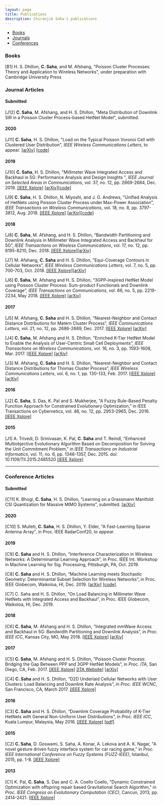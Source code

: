 ```yaml
---
layout: page
title: Publications
description: Chiranjib Saha's publications
---
```

<!--
<div class="navbar">
    <div class="navbar-inner">
        <ul class="nav">
            <li><a href="#book">book</a></li>
            <li><a href="#articles">articles</a></li>
            <li><a href="#editorials">editorials</a></li>
            <li><a href="#letters">letters</a></li>
            <li><a href="#chapters">chapters</a></li>
            <li><a href="#techreports">tech reports</a></li>
            <li><a href="#thesis">dissertation</a></li>
        </ul>
    </div>
</div>
-->
<div class="navbar">
    <div class="navbar-inner">
        <ul class="nav">
            <li><a href="#book">Books</a></li>
            <li><a href="#journal">Journals</a></li>
            <li><a href="#conf">Conferences</a></li>
       </ul>
    </div>
</div>

### <a name = "book"></a> Books

[B1] H. S. Dhillon, **C. Saha**, and M. Afshang, "Poisson Cluster Processes: Theory and Application to Wireless Networks", under preparation with Cambridge University Press


### <a name="journal"></a>Journal Articles

#### Submitted
[J12] **C. Saha**, M. Afshang, and H. S. Dhillon, "Meta Distribution of Downlink SIR in a Poisson Cluster Process-based HetNet Model", submitted.



#### 2020

[J11] **C. Saha**, H. S. Dhillon, "Load on the Typical Poisson Voronoi Cell with
Clustered User Distribution", *IEEE Wireless Communications Letters*, to appear. [[arXiv]](https://arxiv.org/abs/2004.10053) [[code]](https://github.com/stochastic-geometry/LoadDistributionPCP) 

#### 2019

[J10] **C. Saha**, H. S. Dhillon, "Millimeter Wave Integrated Access and Backhaul in 5G: Performance Analysis and Design Insights
", *IEEE Journal on Selected Areas in Communications*,  vol. 37, no. 12, pp. 2669-2684, Dec. 2019. [[IEEE Xplore]](https://doi.org/10.1109/JSAC.2019.2947997) [[arXiv]](https://arxiv.org/abs/1902.06300)[[code]](https://github.com/stochastic-geometry/Load-balancing-5G-mmwave)


[J9] **C. Saha**, H. S. Dhillon, N. Miyoshi, and J. G. Andrews, 
"Unified Analysis of HetNets using Poisson Cluster Process under Max-Power Association", *IEEE Transactions on Wireless Communications*,   vol. 18, no. 8, pp. 3797-3812, Aug. 2019.  [[IEEE Xplore]](https://doi.org/10.1109/TWC.2019.2917904)
[[arXiv]](https://arxiv.org/abs/1812.01830)[[code]](https://github.com/stochastic-geometry/PCP-HetNet-Max-Power-Association)




#### 2018

[J8] **C. Saha**, M. Afshang, and H. S. Dhillon, “Bandwidth Partitioning and Downlink Analysis in Millimeter Wave Integrated Access and Backhaul for 5G”, *IEEE Transactions on Wireless Communications*, vol. 17, no. 12, pp. 8195-8210, Dec. 2018. [[IEEE Xplore]](https://doi.org/10.1109/TWC.2018.2874655)[[arXiv]](https://arxiv.org/abs/1802.08776)

[J7] M. Afshang, **C. Saha** and H. S. Dhillon, “Equi-Coverage Contours in Cellular Networks”, *IEEE Wireless Communications Letters*, vol. 7, no. 5, pp. 700-703, Oct. 2018. [[IEEE Xplore]](https://doi.org/10.1109/LWC.2018.2812174)[[arXiv]](https://arxiv.org/abs/1802.10552)

[J6] **C. Saha**, M. Afshang and H. S. Dhillon, “3GPP-inspired HetNet Model using Poisson Cluster Process: Sum-product Functionals and Downlink Coverage”, *IEEE Transactions on Communications*, vol. 66, no. 5, pp. 2219-2234, May 2018. [[IEEE Xplore]](https://doi.org/10.1109/TCOMM.2017.2782741) [[arXiv]](https://arxiv.org/abs/1705.01699)


#### 2017

[J5] M. Afshang, **C. Saha** and H. S. Dhillon, “Nearest-Neighbor and Contact Distance Distributions for Matérn Cluster Process”, *IEEE Communications Letters*, vol. 21, no. 12, pp. 2686-2689, Dec. 2017. [[IEEE Xplore]](https://doi.org/10.1109/LCOMM.2017.2747510) [[arXiv]](https://arxiv.org/abs/1708.08438)

[J4] **C. Saha**, M. Afshang and H. S. Dhillon, “Enriched K-Tier HetNet Model to Enable the Analysis of User-Centric Small Cell Deployments”, *IEEE Transactions on Wireless Communications*, vol. 16, no. 3, pp. 1593-1608, Mar. 2017. [[IEEE Xplore]](https://doi.org/10.1109/TWC.2017.2649495) [[arXiv]](https://arxiv.org/abs/1609.08137)

[J3] M. Afshang, **C. Saha** and H. S. Dhillon, “Nearest-Neighbor and Contact Distance Distributions for Thomas Cluster Process”, *IEEE Wireless Communications Letters*, vol. 6, no. 1, pp. 130-133, Feb. 2017. [[IEEE Xplore]](https://doi.org/10.1109/LWC.2016.2641935) [[arXiv]](https://arxiv.org/abs/1609.08137)

#### 2016

[J2] **C. Saha**, S. Das, K. Pal and S. Mukherjee, "A Fuzzy Rule-Based Penalty Function Approach for Constrained Evolutionary Optimization," in IEEE Transactions on Cybernetics, vol. 46, no. 12, pp. 2953-2965, Dec. 2016. [[IEEE Xplore]](https://ieeexplore.ieee.org/document/6918436)

#### 2015

[J1] A. Trivedi, D. Srinivasan, K. Pal, **C. Saha** and T. Reindl, "Enhanced Multiobjective Evolutionary Algorithm Based on Decomposition for Solving the Unit Commitment Problem," in *IEEE Transactions on Industrial Informatics*, vol. 11, no. 6, pp. 1346-1357, Dec. 2015.
doi: 10.1109/TII.2015.2485520 [[IEEE Xplore]](https://ieeexplore.ieee.org/document/7286807)

---

### <a name="conf"></a>Conference Articles

#### Submitted

[C11] K. Bhogi, **C. Saha**, H. S. Dhillon, “Learning on a Grassmann Manifold: CSI Quantization for Massive MIMO Systems”, submitted. [[arXiv]](https://arxiv.org/abs/2005.08413)

#### 2020

[C10] S. Mulleti, **C. Saha**, H. S. Dhillon, Y. Elder, "A Fast-Learning Sparse Antenna Array", in Proc. IEEE RadarConf20, *to appear*.

#### 2019

[C9] **C. Saha** and H. S. Dhillon, “Interference Characterization in Wireless Networks: A Determinantal Learning Approach”, in Proc. IEEE Int. Workshop in Machine Learning for Sig. Processing, Pittsburgh, PA, Oct. 2019.

[C8] **C. Saha** and H. S. Dhillon, “Machine Learning meets Stochastic Geometry: Determinantal Subset Selection for Wireless Networks”,  in Proc. IEEE Globecom, Waikoloa, HI, Dec. 2019. [[arXiv]](https://arxiv.org/abs/1905.00504) [[code]](https://github.com/stochastic-geometry/DPPL).

[C7] C. Saha and H. S. Dhillon, “On Load Balancing in Millimeter Wave HetNets with Integrated Access and Backhaul”,  in Proc. IEEE Globecom, Waikoloa, HI, Dec. 2019.

#### 2018

[C6] **C. Saha**, M. Afshang and H. S. Dhillon, “Integrated mmWave Access and Backhaul in 5G: Bandwidth Partitioning and Downlink Analysis”, in *Proc. IEEE ICC*, Kansas City, MO, May 2018. [[IEEE Xplore]](https://doi.org/10.1109/ICC.2018.8422149) [[arXiv]](https://arxiv.org/abs/1710.06255)

#### 2017

[C5] **C. Saha**, M. Afshang and H. S. Dhillon, “Poisson Cluster Process: Bridging the Gap Between PPP and 3GPP HetNet Models”, in *Proc. ITA*, San Diego, CA, Feb. 2017. [[IEEE Xplore]](https://doi.org/10.1109/ITA.2017.8023448) [[ITA Website]](http://ita.ucsd.edu/workshop/17/files/paper/paper_3135.pdf) [[arXiv]](https://arxiv.org/abs/1702.05706)


[C4] **C. Saha** and H. S. Dhillon, “D2D Underlaid Cellular Networks with User Clusters: Load Balancing and Downlink Rate Analysis”, in *Proc. IEEE WCNC*, San Francisco, CA, March 2017. [[IEEE Xplore]](https://doi.org/10.1109/WCNC.2017.7925781)

#### 2016

[C3] **C. Saha** and H. S. Dhillon, “Downlink Coverage Probability of K-Tier HetNets with General Non-Uniform User Distributions”, in *Proc. IEEE ICC*, Kuala Lumpur, Malaysia, May 2016. [[IEEE Xplore]](http://dx.doi.org/10.1109/ICC.2016.7511509) [[pdf]](https://www.dhillon.ece.vt.edu/Downloads/SahDhi_ICC2016.pdf)

#### 2015

[C2] **C. Saha**, D. Goswami, S. Saha, A. Konar, A. Lekova and A. K. Nagar, "A novel gesture driven fuzzy interface system for car racing game," in *Proc. IEEE International Conference on Fuzzy Systems (FUZZ-IEEE)*, Istanbul, 2015, pp. 1-8. [[IEEE Xplore]](https://ieeexplore.ieee.org/abstract/document/7337954)

#### 2013

[C1] K. Pal, **C. Saha**, S. Das and C. A. Coello Coello, "Dynamic Constrained Optimization with offspring repair based Gravitational Search Algorithm," in *Proc. IEEE Congress on Evolutionary Computation (CEC)*, Cancun, 2013, pp. 2414-2421. [[IEEE Xplore]](https://ieeexplore.ieee.org/document/6557858)





